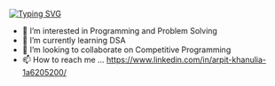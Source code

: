 [![Typing SVG](https://readme-typing-svg.herokuapp.com?color=%23F7182A&size=24&lines=Hey!%2C++I+am+Arpit++;A.K.A.+%E2%82%A3%C5%82%C6%A6E_%C3%90%C6%A6%CE%BBG%C3%98%E2%82%A6)](https://git.io/typing-svg)

- 👀 I’m interested in Programming and Problem Solving
- 🌱 I’m currently learning DSA
- 💞️ I’m looking to collaborate on Competitive Programming
- 📫 How to reach me ... https://www.linkedin.com/in/arpit-khanulia-1a6205200/

<!---
Arpit-Khanulia/Arpit-Khanulia is a ✨ special ✨ repository because its `README.md` (this file) appears on your GitHub profile.
You can click the Preview link to take a look at your changes.
--->
